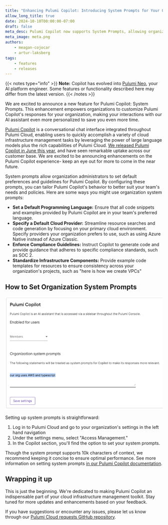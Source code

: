 ```yaml
---
title: "Enhancing Pulumi Copilot: Introducing System Prompts for Your Organization"
allow_long_title: true
date: 2024-10-10T00:00:00-07:00
draft: false
meta_desc: Pulumi Copilot now supports System Prompts, allowing organizations to customize Copilot responses for more personalized and efficient interactions.
meta_image: meta.png
authors:
    - meagan-cojocar
    - artur-laksberg
tags:
    - features
    - releases
---
```


{{< notes type="info" >}}
**Note:** Copilot has evolved into [Pulumi Neo](/product/neo/), your AI platform engineer. Some features or functionality described here may differ from the latest version.
{{< /notes >}}


We are excited to announce a new feature for Pulumi Copilot: System Prompts. This enhancement empowers organizations to customize Pulumi Copilot's responses for your organization, making your interactions with our AI assistant even more personalized to save you even more time.

<!--more-->

[Pulumi Copilot](/docs/pulumi-cloud/copilot/) is a conversational chat interface integrated throughout Pulumi Cloud, enabling users to quickly accomplish a variety of cloud infrastructure management tasks by leveraging the power of large language models plus the rich capabilities of Pulumi Cloud. [We released Pulumi Copilot in June this year](/blog/pulumi-copilot/), and have seen remarkable uptake across our customer base. We are excited to be announcing enhancements on the Pulumi Copilot experience- keep an eye out for more to come in the near future.

System prompts allow organization administrators to set default preferences and guidelines for Pulumi Copilot. By configuring these prompts, you can tailor Pulumi Copilot's behavior to better suit your team's needs and policies. Here are some ways you might use organization system prompts:

- **Set a Default Programming Language:** Ensure that all code snippets and examples provided by Pulumi Copilot are in your team's preferred language.
- **Specify a Default Cloud Provider:** Streamline resource searches and code generation by focusing on your primary cloud environment. Specify providers your organization prefers to use, such as using Azure Native instead of Azure Classic.
- **Enforce Compliance Guidelines:** Instruct Copilot to generate code and provide guidance that adheres to specific compliance standards, such as SOC 2.
- **Standardize Infrastructure Components:** Provide example code templates for resources to ensure consistency across your organization's projects, such as "here is how we create VPCs"

## How to Set Organization System Prompts

![Access Management Copilot section in the UI](org-system-prompts.png)

Setting up system prompts is straightforward:

1. Log in to Pulumi Cloud and go to your organization's settings in the left hand navigation
2. Under the settings menu, select "Access Management."
3. In the Copilot section, you'll find the option to set your system prompts.

Though the system prompt supports 10k characters of context, we recommend keeping it concise to ensure optimal performance. See more information on setting system prompts [in our Pulumi Copilot documentation](/docs/pulumi-cloud/copilot/).

## Wrapping it up

This is just the beginning. We're dedicated to making Pulumi Copilot an indispensable part of your cloud infrastructure management toolkit. Stay tuned for more updates and enhancements based on your feedback.

If you have suggestions or encounter any issues, please let us know through our [Pulumi Cloud requests GitHub repository](https://github.com/pulumi/pulumi-cloud-requests).

